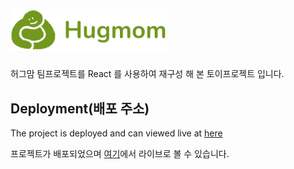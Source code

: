 # <img width="250" src="public/image/hugmom_logo_type_1.png" />

허그맘 팀프로젝트를 React 를 사용하여 재구성 해 본 토이프로젝트 입니다.



## Deployment(배포 주소)
The project is deployed and can viewed live at [here](https://hyerin-hugmom.netlify.app/)

프로젝트가 배포되었으며 [여기](https://hyerin-hugmom.netlify.app/)에서 라이브로 볼 수 있습니다.






